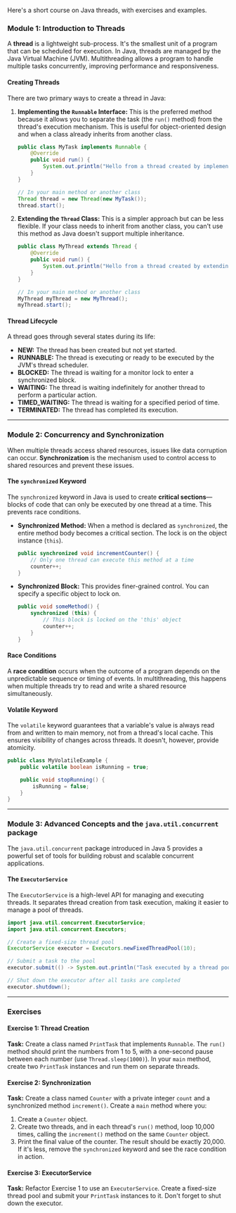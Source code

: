 Here's a short course on Java threads, with exercises and examples.

### **Module 1: Introduction to Threads**

A **thread** is a lightweight sub-process. It's the smallest unit of a program that can be scheduled for execution. In Java, threads are managed by the Java Virtual Machine (JVM). Multithreading allows a program to handle multiple tasks concurrently, improving performance and responsiveness.

#### **Creating Threads**

There are two primary ways to create a thread in Java:

1.  **Implementing the `Runnable` Interface:** This is the preferred method because it allows you to separate the task (the `run()` method) from the thread's execution mechanism. This is useful for object-oriented design and when a class already inherits from another class.

    ```java
    public class MyTask implements Runnable {
        @Override
        public void run() {
            System.out.println("Hello from a thread created by implementing Runnable!");
        }
    }

    // In your main method or another class
    Thread thread = new Thread(new MyTask());
    thread.start();
    ```

2.  **Extending the `Thread` Class:** This is a simpler approach but can be less flexible. If your class needs to inherit from another class, you can't use this method as Java doesn't support multiple inheritance.

    ```java
    public class MyThread extends Thread {
        @Override
        public void run() {
            System.out.println("Hello from a thread created by extending Thread!");
        }
    }

    // In your main method or another class
    MyThread myThread = new MyThread();
    myThread.start();
    ```

#### **Thread Lifecycle**

A thread goes through several states during its life:

  * **NEW:** The thread has been created but not yet started.
  * **RUNNABLE:** The thread is executing or ready to be executed by the JVM's thread scheduler.
  * **BLOCKED:** The thread is waiting for a monitor lock to enter a synchronized block.
  * **WAITING:** The thread is waiting indefinitely for another thread to perform a particular action.
  * **TIMED\_WAITING:** The thread is waiting for a specified period of time.
  * **TERMINATED:** The thread has completed its execution.

-----

### **Module 2: Concurrency and Synchronization**

When multiple threads access shared resources, issues like data corruption can occur. **Synchronization** is the mechanism used to control access to shared resources and prevent these issues.

#### **The `synchronized` Keyword**

The `synchronized` keyword in Java is used to create **critical sections**—blocks of code that can only be executed by one thread at a time. This prevents race conditions.

  * **Synchronized Method:** When a method is declared as `synchronized`, the entire method body becomes a critical section. The lock is on the object instance (`this`).

    ```java
    public synchronized void incrementCounter() {
        // Only one thread can execute this method at a time
        counter++;
    }
    ```

  * **Synchronized Block:** This provides finer-grained control. You can specify a specific object to lock on.

    ```java
    public void someMethod() {
        synchronized (this) {
            // This block is locked on the 'this' object
            counter++;
        }
    }
    ```

#### **Race Conditions**

A **race condition** occurs when the outcome of a program depends on the unpredictable sequence or timing of events. In multithreading, this happens when multiple threads try to read and write a shared resource simultaneously.

#### **Volatile Keyword**

The `volatile` keyword guarantees that a variable's value is always read from and written to main memory, not from a thread's local cache. This ensures visibility of changes across threads. It doesn't, however, provide atomicity.

```java
public class MyVolatileExample {
    public volatile boolean isRunning = true;

    public void stopRunning() {
        isRunning = false;
    }
}
```

-----

### **Module 3: Advanced Concepts and the `java.util.concurrent` package**

The `java.util.concurrent` package introduced in Java 5 provides a powerful set of tools for building robust and scalable concurrent applications.

#### **The `ExecutorService`**

The `ExecutorService` is a high-level API for managing and executing threads. It separates thread creation from task execution, making it easier to manage a pool of threads.

```java
import java.util.concurrent.ExecutorService;
import java.util.concurrent.Executors;

// Create a fixed-size thread pool
ExecutorService executor = Executors.newFixedThreadPool(10);

// Submit a task to the pool
executor.submit(() -> System.out.println("Task executed by a thread pool!"));

// Shut down the executor after all tasks are completed
executor.shutdown();
```

-----

### **Exercises**

#### **Exercise 1: Thread Creation**

**Task:** Create a class named `PrintTask` that implements `Runnable`. The `run()` method should print the numbers from 1 to 5, with a one-second pause between each number (use `Thread.sleep(1000)`). In your `main` method, create two `PrintTask` instances and run them on separate threads.

#### **Exercise 2: Synchronization**

**Task:** Create a class named `Counter` with a private integer `count` and a synchronized method `increment()`. Create a `main` method where you:

1.  Create a `Counter` object.
2.  Create two threads, and in each thread's `run()` method, loop 10,000 times, calling the `increment()` method on the same `Counter` object.
3.  Print the final value of the counter. The result should be exactly 20,000. If it's less, remove the `synchronized` keyword and see the race condition in action.

#### **Exercise 3: ExecutorService**

**Task:** Refactor Exercise 1 to use an `ExecutorService`. Create a fixed-size thread pool and submit your `PrintTask` instances to it. Don't forget to shut down the executor.